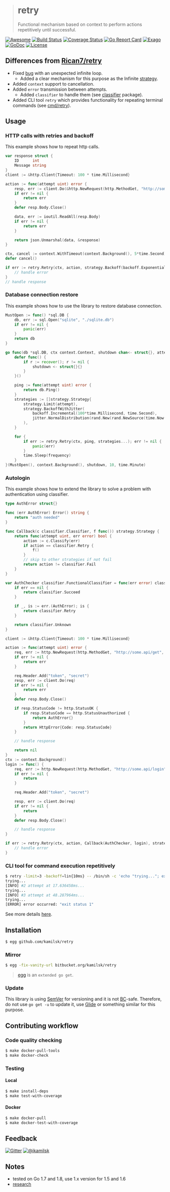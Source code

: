 > # retry
>
> Functional mechanism based on context to perform actions repetitively until successful.

[![Awesome](https://cdn.rawgit.com/sindresorhus/awesome/d7305f38d29fed78fa85652e3a63e154dd8e8829/media/badge.svg)](https://github.com/avelino/awesome-go#utilities)
[![Build Status](https://travis-ci.org/kamilsk/retry.svg?branch=master)](https://travis-ci.org/kamilsk/retry)
[![Coverage Status](https://coveralls.io/repos/github/kamilsk/retry/badge.svg)](https://coveralls.io/github/kamilsk/retry)
[![Go Report Card](https://goreportcard.com/badge/github.com/kamilsk/retry)](https://goreportcard.com/report/github.com/kamilsk/retry)
[![Exago](https://api.exago.io/badge/rank/github.com/kamilsk/retry)](https://www.exago.io/project/github.com/kamilsk/retry)
[![GoDoc](https://godoc.org/github.com/kamilsk/retry?status.svg)](https://godoc.org/github.com/kamilsk/retry)
[![License](https://img.shields.io/github/license/mashape/apistatus.svg?maxAge=2592000)](LICENSE)

## Differences from [Rican7/retry](https://github.com/Rican7/retry)

- Fixed [bug](https://github.com/Rican7/retry/pull/2) with an unexpected infinite loop.
  - Added a clear mechanism for this purpose as the Infinite [strategy](strategy/strategy.go#L24-L28).
- Added `context` support to cancellation.
- Added `error` transmission between attempts.
  - Added `classifier` to handle them (see [classifier](classifier) package).
- Added CLI tool `retry` which provides functionality for repeating terminal commands (see [cmd/retry](cmd)).

## Usage

### HTTP calls with retries and backoff

This example shows how to repeat http calls.

```go
var response struct {
    ID      int
    Message string
}
client := &http.Client{Timeout: 100 * time.Millisecond}

action := func(attempt uint) error {
    resp, err := client.Do(&http.NewRequest(http.MethodGet, "http://some.json.api", nil))
    if err != nil {
        return err
    }
    defer resp.Body.Close()

    data, err := ioutil.ReadAll(resp.Body)
    if err != nil {
        return err
    }

    return json.Unmarshal(data, &response)
}

ctx, cancel := context.WithTimeout(context.Background(), 5*time.Second)
defer cancel()

if err := retry.Retry(ctx, action, strategy.Backoff(backoff.Exponential(100*time.Millisecond, math.Pi))); err != nil {
    // handle error
}
// handle response
```

### Database connection restore

This example shows how to use the library to restore database connection.

```go
MustOpen := func() *sql.DB {
	db, err := sql.Open("sqlite", "./sqlite.db")
	if err != nil {
		panic(err)
	}
	return db
}

go func(db *sql.DB, ctx context.Context, shutdown chan<- struct{}, attempt uint, frequency time.Duration) {
	defer func() {
		if r := recover(); r != nil {
			shutdown <- struct{}{}
		}
	}()

	ping := func(attempt uint) error {
		return db.Ping()
	}
	strategies := []strategy.Strategy{
		strategy.Limit(attempt),
		strategy.BackoffWithJitter(
			backoff.Incremental(100*time.Millisecond, time.Second),
			jitter.NormalDistribution(rand.New(rand.NewSource(time.Now().UnixNano())), 2.0),
		),
	}

	for {
		if err := retry.Retry(ctx, ping, strategies...); err != nil {
			panic(err)
		}
		time.Sleep(frequency)
	}
}(MustOpen(), context.Background(), shutdown, 10, time.Minute)
```

### Autologin

This example shows how to extend the library to solve a problem with authentication using classifier.

```go
type AuthError struct{}

func (err AuthError) Error() string {
	return "auth needed"
}

func Callback(c classifier.Classifier, f func()) strategy.Strategy {
	return func(attempt uint, err error) bool {
		action := c.Classify(err)
		if action == classifier.Retry {
			f()
		}
		// skip to other strategies if not fail
		return action != classifier.Fail
	}
}

var AuthChecker classifier.FunctionalClassifier = func(err error) classifier.Action {
	if err == nil {
		return classifier.Succeed
	}

	if _, is := err.(AuthError); is {
		return classifier.Retry
	}

	return classifier.Unknown
}

client := &http.Client{Timeout: 100 * time.Millisecond}

action := func(attempt uint) error {
	req, err := http.NewRequest(http.MethodGet, "http://some.api/get", nil)
	if err != nil {
		return err
	}

	req.Header.Add("token", "secret")
	resp, err := client.Do(req)
	if err != nil {
		return err
	}
	defer resp.Body.Close()

	if resp.StatusCode != http.StatusOK {
		if resp.StatusCode == http.StatusUnauthorized {
			return AuthError{}
		}
		return HttpError{Code: resp.StatusCode}
	}

	// handle response

	return nil
}
ctx := context.Background()
login := func() {
	req, err := http.NewRequest(http.MethodGet, "http://some.api/login", nil)
	if err != nil {
		return
	}

	req.Header.Add("token", "secret")

	resp, err := client.Do(req)
	if err != nil {
		return
	}
	defer resp.Body.Close()

	// handle response
}

if err := retry.Retry(ctx, action, Callback(AuthChecker, login), strategy.Limit(10)); err != nil {
	// handle error
}
```

### CLI tool for command execution repetitively

```bash
$ retry -limit=3 -backoff=lin{10ms} -- /bin/sh -c 'echo "trying..."; exit 1'
trying...
[INFO] #2 attempt at 17.636458ms...
trying...
[INFO] #3 attempt at 48.287964ms...
trying...
[ERROR] error occurred: "exit status 1"
```

See more details [here](cmd#retry).

## Installation

```bash
$ egg github.com/kamilsk/retry
```

### Mirror

```bash
$ egg -fix-vanity-url bitbucket.org/kamilsk/retry 
```

> [egg](https://github.com/kamilsk/egg) is an `extended go get`.

### Update

This library is using [SemVer](http://semver.org) for versioning and it is not
[BC](https://en.wikipedia.org/wiki/Backward_compatibility)-safe.
Therefore, do not use `go get -u` to update it, use [Glide](https://glide.sh) or something similar for this purpose.

## Contributing workflow

### Code quality checking

```bash
$ make docker-pull-tools
$ make docker-check
```

### Testing

#### Local

```bash
$ make install-deps
$ make test-with-coverage
```

#### Docker

```bash
$ make docker-pull
$ make docker-test-with-coverage
```

## Feedback

[![Gitter](https://badges.gitter.im/Join%20Chat.svg)](https://gitter.im/kamilsk/retry)
[![@ikamilsk](https://img.shields.io/badge/author-%40ikamilsk-blue.svg)](https://twitter.com/ikamilsk)

## Notes

- tested on Go 1.7 and 1.8, use 1.x version for 1.5 and 1.6
- [research](RESEARCH.md)
